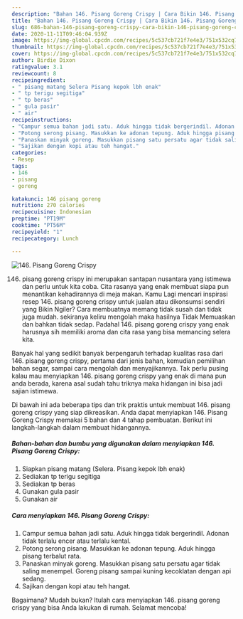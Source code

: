 ```yaml
---
description: "Bahan 146. Pisang Goreng Crispy | Cara Bikin 146. Pisang Goreng Crispy Yang Lezat"
title: "Bahan 146. Pisang Goreng Crispy | Cara Bikin 146. Pisang Goreng Crispy Yang Lezat"
slug: 686-bahan-146-pisang-goreng-crispy-cara-bikin-146-pisang-goreng-crispy-yang-lezat
date: 2020-11-11T09:46:04.939Z
image: https://img-global.cpcdn.com/recipes/5c537cb721f7e4e3/751x532cq70/146-pisang-goreng-crispy-foto-resep-utama.jpg
thumbnail: https://img-global.cpcdn.com/recipes/5c537cb721f7e4e3/751x532cq70/146-pisang-goreng-crispy-foto-resep-utama.jpg
cover: https://img-global.cpcdn.com/recipes/5c537cb721f7e4e3/751x532cq70/146-pisang-goreng-crispy-foto-resep-utama.jpg
author: Birdie Dixon
ratingvalue: 3.1
reviewcount: 8
recipeingredient:
- " pisang matang Selera Pisang kepok lbh enak"
- " tp terigu segitiga"
- " tp beras"
- " gula pasir"
- " air"
recipeinstructions:
- "Campur semua bahan jadi satu. Aduk hingga tidak bergerindil. Adonan tidak terlalu encer atau terlalu kental."
- "Potong serong pisang. Masukkan ke adonan tepung. Aduk hingga pisang terbalut rata."
- "Panaskan minyak goreng. Masukkan pisang satu persatu agar tidak saling menempel. Goreng pisang sampai kuning kecoklatan dengan api sedang."
- "Sajikan dengan kopi atau teh hangat."
categories:
- Resep
tags:
- 146
- pisang
- goreng

katakunci: 146 pisang goreng 
nutrition: 270 calories
recipecuisine: Indonesian
preptime: "PT19M"
cooktime: "PT56M"
recipeyield: "1"
recipecategory: Lunch

---
```



![146. Pisang Goreng Crispy](https://img-global.cpcdn.com/recipes/5c537cb721f7e4e3/751x532cq70/146-pisang-goreng-crispy-foto-resep-utama.jpg)


146. pisang goreng crispy ini merupakan santapan nusantara yang istimewa dan perlu untuk kita coba. Cita rasanya yang enak membuat siapa pun menantikan kehadirannya di meja makan.
Kamu Lagi mencari inspirasi resep 146. pisang goreng crispy untuk jualan atau dikonsumsi sendiri yang Bikin Ngiler? Cara membuatnya memang tidak susah dan tidak juga mudah. sekiranya keliru mengolah maka hasilnya Tidak Memuaskan dan bahkan tidak sedap. Padahal 146. pisang goreng crispy yang enak harusnya sih memiliki aroma dan cita rasa yang bisa memancing selera kita.

Banyak hal yang sedikit banyak berpengaruh terhadap kualitas rasa dari 146. pisang goreng crispy, pertama dari jenis bahan, kemudian pemilihan bahan segar, sampai cara mengolah dan menyajikannya. Tak perlu pusing kalau mau menyiapkan 146. pisang goreng crispy yang enak di mana pun anda berada, karena asal sudah tahu triknya maka hidangan ini bisa jadi sajian istimewa.




Di bawah ini ada beberapa tips dan trik praktis untuk membuat 146. pisang goreng crispy yang siap dikreasikan. Anda dapat menyiapkan 146. Pisang Goreng Crispy memakai 5 bahan dan 4 tahap pembuatan. Berikut ini langkah-langkah dalam membuat hidangannya.

<!--inarticleads1-->

##### Bahan-bahan dan bumbu yang digunakan dalam menyiapkan 146. Pisang Goreng Crispy:

1. Siapkan  pisang matang (Selera. Pisang kepok lbh enak)
1. Sediakan  tp terigu segitiga
1. Sediakan  tp beras
1. Gunakan  gula pasir
1. Gunakan  air




<!--inarticleads2-->

##### Cara menyiapkan 146. Pisang Goreng Crispy:

1. Campur semua bahan jadi satu. Aduk hingga tidak bergerindil. Adonan tidak terlalu encer atau terlalu kental.
1. Potong serong pisang. Masukkan ke adonan tepung. Aduk hingga pisang terbalut rata.
1. Panaskan minyak goreng. Masukkan pisang satu persatu agar tidak saling menempel. Goreng pisang sampai kuning kecoklatan dengan api sedang.
1. Sajikan dengan kopi atau teh hangat.




Bagaimana? Mudah bukan? Itulah cara menyiapkan 146. pisang goreng crispy yang bisa Anda lakukan di rumah. Selamat mencoba!
